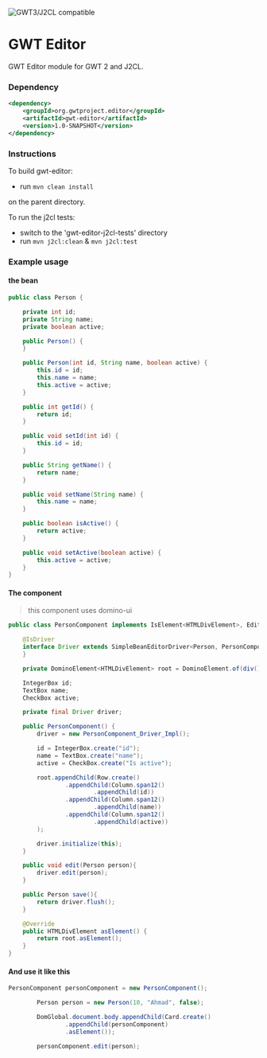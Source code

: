 ![GWT3/J2CL compatible](https://img.shields.io/badge/GWT3/J2CL-compatible-brightgreen.svg)

# GWT Editor
GWT Editor module for GWT 2 and J2CL.

### Dependency

```xml
<dependency>
    <groupId>org.gwtproject.editor</groupId>
    <artifactId>gwt-editor</artifactId>
    <version>1.0-SNAPSHOT</version>
</dependency>
```

### Instructions
To build gwt-editor:

* run `mvn clean install`

on the parent directory.

To run the j2cl tests:

* switch to the 'gwt-editor-j2cl-tests' directory
* run `mvn j2cl:clean` & `mvn j2cl:test`


### Example usage

#### the bean
```java
public class Person {

    private int id;
    private String name;
    private boolean active;

    public Person() {
    }

    public Person(int id, String name, boolean active) {
        this.id = id;
        this.name = name;
        this.active = active;
    }

    public int getId() {
        return id;
    }

    public void setId(int id) {
        this.id = id;
    }

    public String getName() {
        return name;
    }

    public void setName(String name) {
        this.name = name;
    }

    public boolean isActive() {
        return active;
    }

    public void setActive(boolean active) {
        this.active = active;
    }
}
```

#### The component

> this component uses domino-ui

```java
public class PersonComponent implements IsElement<HTMLDivElement>, Editor<Person> {

    @IsDriver
    interface Driver extends SimpleBeanEditorDriver<Person, PersonComponent> {
    }

    private DominoElement<HTMLDivElement> root = DominoElement.of(div());

    IntegerBox id;
    TextBox name;
    CheckBox active;

    private final Driver driver;

    public PersonComponent() {
        driver = new PersonComponent_Driver_Impl();

        id = IntegerBox.create("id");
        name = TextBox.create("name");
        active = CheckBox.create("Is active");

        root.appendChild(Row.create()
                .appendChild(Column.span12()
                        .appendChild(id))
                .appendChild(Column.span12()
                        .appendChild(name))
                .appendChild(Column.span12()
                        .appendChild(active))
        );

        driver.initialize(this);
    }

    public void edit(Person person){
        driver.edit(person);
    }

    public Person save(){
        return driver.flush();
    }

    @Override
    public HTMLDivElement asElement() {
        return root.asElement();
    }
}
```

#### And use it like this

```java
PersonComponent personComponent = new PersonComponent();

        Person person = new Person(10, "Ahmad", false);

        DomGlobal.document.body.appendChild(Card.create()
                .appendChild(personComponent)
                .asElement());

        personComponent.edit(person);
        
```
